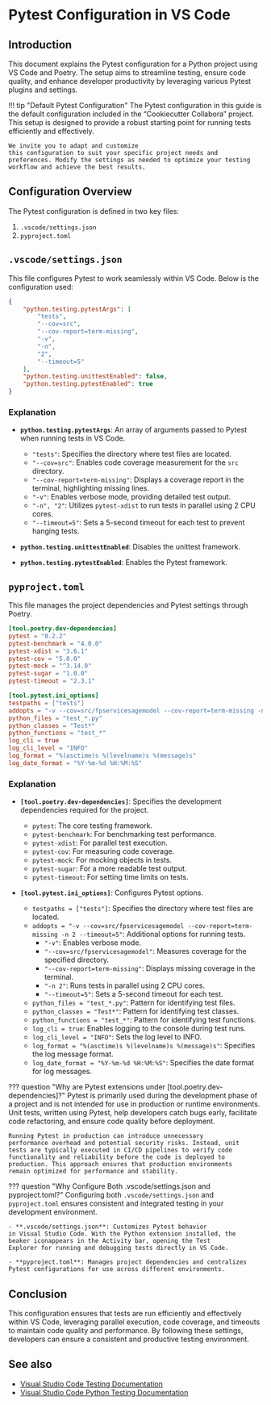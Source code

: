 # Pytest Configuration in VS Code

## Introduction

This document explains the Pytest configuration for a Python project
using VS Code and Poetry. The setup aims to streamline testing, ensure
code quality, and enhance developer productivity by leveraging various
Pytest plugins and settings.

!!! tip "Default Pytest Configuration"
    The Pytest configuration in this guide is the default configuration
    included in the “Cookiecutter Collabora” project. This setup is
    designed to provide a robust starting point for running tests
    efficiently and effectively.

    We invite you to adapt and customize
    this configuration to suit your specific project needs and
    preferences. Modify the settings as needed to optimize your testing
    workflow and achieve the best results.

## Configuration Overview

The Pytest configuration is defined in two key files:

1. `.vscode/settings.json`
2. `pyproject.toml`

## `.vscode/settings.json`

This file configures Pytest to work seamlessly within VS Code. Below is
the configuration used:

```json
{
    "python.testing.pytestArgs": [
        "tests",
        "--cov=src",
        "--cov-report=term-missing",
        "-v",
        "-n",
        "2",
        "--timeout=5"
    ],
    "python.testing.unittestEnabled": false,
    "python.testing.pytestEnabled": true
}
```

### Explanation

- **`python.testing.pytestArgs`**: An array of arguments passed to Pytest when running tests in VS Code.
  - `"tests"`: Specifies the directory where test files are located.
  - `"--cov=src"`: Enables code coverage measurement for the `src` directory.
  - `"--cov-report=term-missing"`: Displays a coverage report in the terminal, highlighting missing lines.
  - `"-v"`: Enables verbose mode, providing detailed test output.
  - `"-n", "2"`: Utilizes `pytest-xdist` to run tests in parallel using 2 CPU cores.
  - `"--timeout=5"`: Sets a 5-second timeout for each test to prevent hanging tests.

- **`python.testing.unittestEnabled`**: Disables the unittest framework.
- **`python.testing.pytestEnabled`**: Enables the Pytest framework.

## `pyproject.toml`

This file manages the project dependencies and Pytest settings through Poetry.

```toml
[tool.poetry.dev-dependencies]
pytest = "8.2.2"
pytest-benchmark = "4.0.0"
pytest-xdist = "3.6.1"
pytest-cov = "5.0.0"
pytest-mock = "^3.14.0"
pytest-sugar = "1.0.0"
pytest-timeout = "2.3.1"

[tool.pytest.ini_options]
testpaths = ["tests"]
addopts = "-v --cov=src/fpservicesagemodel --cov-report=term-missing -n 2 --timeout=5"
python_files = "test_*.py"
python_classes = "Test*"
python_functions = "test_*"
log_cli = true
log_cli_level = "INFO"
log_format = "%(asctime)s %(levelname)s %(message)s"
log_date_format = "%Y-%m-%d %H:%M:%S"
```

### Explanation

- **`[tool.poetry.dev-dependencies]`**: Specifies the development dependencies required for the project.
  - `pytest`: The core testing framework.
  - `pytest-benchmark`: For benchmarking test performance.
  - `pytest-xdist`: For parallel test execution.
  - `pytest-cov`: For measuring code coverage.
  - `pytest-mock`: For mocking objects in tests.
  - `pytest-sugar`: For a more readable test output.
  - `pytest-timeout`: For setting time limits on tests.

- **`[tool.pytest.ini_options]`**: Configures Pytest options.
  - `testpaths = ["tests"]`: Specifies the directory where test files are located.
  - `addopts = "-v --cov=src/fpservicesagemodel --cov-report=term-missing -n 2 --timeout=5"`: Additional options for running tests.
    - `"-v"`: Enables verbose mode.
    - `"--cov=src/fpservicesagemodel"`: Measures coverage for the specified directory.
    - `"--cov-report=term-missing"`: Displays missing coverage in the terminal.
    - `"-n 2"`: Runs tests in parallel using 2 CPU cores.
    - `"--timeout=5"`: Sets a 5-second timeout for each test.
  - `python_files = "test_*.py"`: Pattern for identifying test files.
  - `python_classes = "Test*"`: Pattern for identifying test classes.
  - `python_functions = "test_*"`: Pattern for identifying test functions.
  - `log_cli = true`: Enables logging to the console during test runs.
  - `log_cli_level = "INFO"`: Sets the log level to INFO.
  - `log_format = "%(asctime)s %(levelname)s %(message)s"`: Specifies the log message format.
  - `log_date_format = "%Y-%m-%d %H:%M:%S"`: Specifies the date format for log messages.

??? question "Why are Pytest extensions under [tool.poetry.dev-dependencies]?"
    Pytest is primarily used during the development phase of a project
    and is not intended for use in production or runtime environments.
    Unit tests, written using Pytest, help developers catch bugs early,
    facilitate code refactoring, and ensure code quality before
    deployment.

    Running Pytest in production can introduce unnecessary
    performance overhead and potential security risks. Instead, unit
    tests are typically executed in CI/CD pipelines to verify code
    functionality and reliability before the code is deployed to
    production. This approach ensures that production environments
    remain optimized for performance and stability.

??? question "Why Configure Both .vscode/settings.json and pyproject.toml?"
    Configuring both `.vscode/settings.json` and `pyproject.toml`
    ensures consistent and integrated testing in your development
    environment.

    - **.vscode/settings.json**: Customizes Pytest behavior
    in Visual Studio Code. With the Python extension installed, the
    beaker iconappears in the Activity bar, opening the Test
    Explorer for running and debugging tests directly in VS Code.
    
    - **pyproject.toml**: Manages project dependencies and centralizes
    Pytest configurations for use across different environments.

## Conclusion

This configuration ensures that tests are run efficiently and
effectively within VS Code, leveraging parallel execution, code
coverage, and timeouts to maintain code quality and performance. By
following these settings, developers can ensure a consistent and
productive testing environment.

## See also

- [Visual Studio Code Testing Documentation](https://code.visualstudio.com/docs/editor/testing)
- [Visual Studio Code Python Testing Documentation](https://code.visualstudio.com/docs/python/testing)